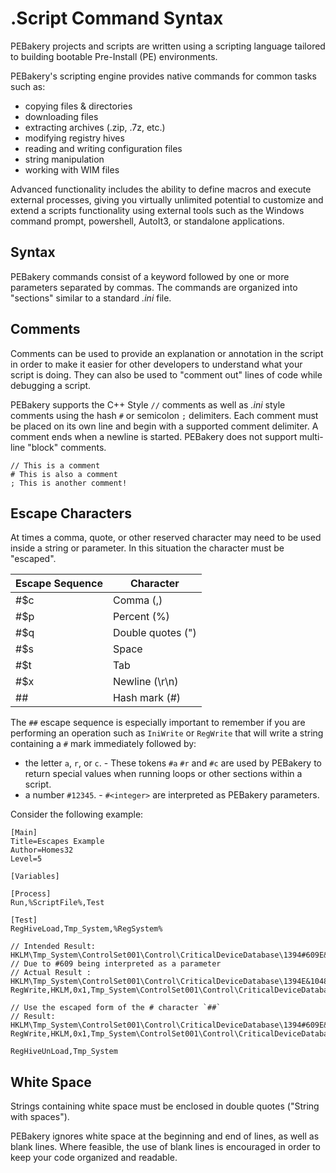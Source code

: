 # .Script Command Syntax

PEBakery projects and scripts are written using a scripting language tailored to building bootable Pre-Install (PE) environments.

PEBakery's scripting engine provides native commands for common tasks such as:

- copying files & directories
- downloading files
- extracting archives (.zip, .7z, etc.)
- modifying registry hives
- reading and writing configuration files
- string manipulation
- working with WIM files

Advanced functionality includes the ability to define macros and execute external processes, giving you virtually unlimited potential to customize and extend a scripts functionality using external tools such as the Windows command prompt, powershell, AutoIt3, or standalone applications.

## Syntax

PEBakery commands consist of a keyword followed by one or more parameters separated by commas. The commands are organized into "sections" similar to a standard _.ini_ file.

## Comments

Comments can be used to provide an explanation or annotation in the script in order to make it easier for other developers to understand what your script is doing. They can also be used to "comment out" lines of code while debugging a script.

PEBakery supports the C++ Style `//` comments as well as _.ini_ style comments using the hash `#` or semicolon `;` delimiters. Each comment must be placed on its own line and begin with a supported comment delimiter. A comment ends when a newline is started. PEBakery does not support multi-line "block" comments.

```text
// This is a comment
# This is also a comment
; This is another comment!
```

## Escape Characters

At times a comma, quote, or other reserved character may need to be used inside a string or parameter. In this situation the character must be "escaped".

| Escape Sequence | Character |
| --- | --- |
| #$c | Comma (,) |
| #$p | Percent (%) |
| #$q | Double quotes (") |
| #$s | Space |
| #$t | Tab |
| #$x | Newline (\r\n) |
| ##  | Hash mark (#) |

The `##` escape sequence is especially important to remember if you are performing an operation such as `IniWrite` or `RegWrite` that will write a string containing a `#` mark immediately followed by:

- the letter `a`, `r`, or `c`. - These tokens `#a` `#r` and `#c` are used by PEBakery to return special values when running loops or other sections within a script.
- a number `#12345`. - `#<integer>` are interpreted as PEBakery parameters.

Consider the following example:

```pebakery
[Main]
Title=Escapes Example
Author=Homes32
Level=5

[Variables]

[Process]
Run,%ScriptFile%,Test

[Test]
RegHiveLoad,Tmp_System,%RegSystem%

// Intended Result: HKLM\Tmp_System\ControlSet001\Control\CriticalDeviceDatabase\1394#609E&10483\Service
// Due to #609 being interpreted as a parameter
// Actual Result : HKLM\Tmp_System\ControlSet001\Control\CriticalDeviceDatabase\1394E&10483\Service
RegWrite,HKLM,0x1,Tmp_System\ControlSet001\Control\CriticalDeviceDatabase\1394#609E&10483,Service,sbp2port

// Use the escaped form of the # character `##`
// Result: HKLM\Tmp_System\ControlSet001\Control\CriticalDeviceDatabase\1394#609E&10483\Service
RegWrite,HKLM,0x1,Tmp_System\ControlSet001\Control\CriticalDeviceDatabase\1394##609E&10483,Service,sbp2port

RegHiveUnLoad,Tmp_System
```

## White Space

Strings containing white space must be enclosed in double quotes ("String with spaces").

PEBakery ignores white space at the beginning and end of lines, as well as blank lines. Where feasible, the use of blank lines is encouraged in order to keep your code organized and readable.
